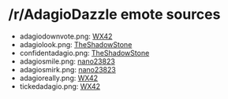 /r/AdagioDazzle emote sources
=============================

* adagiodownvote.png: [WX42](http://wx42.deviantart.com/art/You-fail-471309154)
* adagiolook.png: [TheShadowStone](http://theshadowstone.deviantart.com/art/Oh-What-s-So-Wrong-With-a-Little-Competition-473013009)
* confidentadagio.png: [TheShadowStone](http://theshadowstone.deviantart.com/art/Why-Don-t-We-See-Who-Is-Better-473491474)
* adagiosmile.png: [nano23823](http://nano23823.deviantart.com/art/Adagio-Dazzle-458433744)
* adagiosmirk.png: [nano23823](http://nano23823.deviantart.com/art/What-s-so-wrong-with-a-little-competition-470926494)
* adagioreally.png: [WX42](http://wx42.deviantart.com/art/Please-stop-being-a-jerk-477095539)
* tickedadagio.png: [WX42](http://wx42.deviantart.com/art/Shut-up-480578425)
